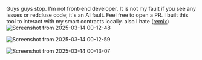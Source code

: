 Guys guys stop. I'm not front-end developer. It is not my fault if you see any issues or redcluse code; it's an AI fault. Feel free to open a PR.
I built this tool to interact with my smart contracts locally. also I hate ([remix](https://remix.ethereum.org/))
![Screenshot from 2025-03-14 00-12-48](https://github.com/user-attachments/assets/51de8214-e4f5-4b32-a5e2-d354bbb9a632)


![Screenshot from 2025-03-14 00-12-59](https://github.com/user-attachments/assets/dbdad113-ba1d-4c3d-b995-b8cd7e65476d)

![Screenshot from 2025-03-14 00-13-07](https://github.com/user-attachments/assets/0de25e3a-bd8e-46cc-9b43-b506977e7ade)
